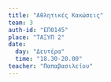 ```yaml
---
title: "Αθλητικές Κακώσεις"
team: 3
auth-id: "ΕΠ0145"
place: "ΤΑΞΥΠ 2"
date: 
  day: "Δευτέρα"
  time: "18.30-20.00"
teacher: "Παπαβασιλείου"
---
```


